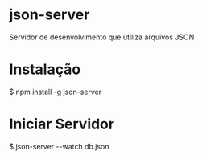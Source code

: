 # json-server
Servidor de desenvolvimento que utiliza arquivos JSON

# Instalação

$ npm install -g json-server

# Iniciar Servidor

$ json-server --watch db.json
